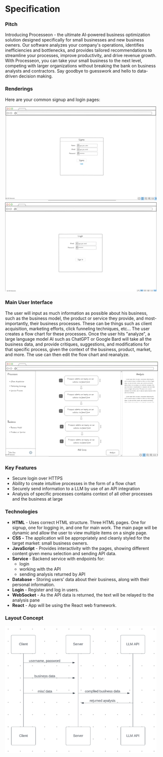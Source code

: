 # Specification

### Pitch

Introducing Processeon - the ultimate AI-powered business optimization solution designed specifically for small businesses and new business owners. Our software analyzes your company's operations, identifies inefficiencies and bottlenecks, and provides tailored recommendations to streamline your processes, improve productivity, and drive revenue growth. With Processeon, you can take your small business to the next level, competing with larger organizations without breaking the bank on business analysts and contractors. Say goodbye to guesswork and hello to data-driven decision making.

### Renderings

Here are your common signup and login pages:

<img src="./Images/Signup%20Spec.png" alt="Signup Page" width="500" />

<img src="./Images/Login%20Spec.png" alt="Login Page" width="500" />


### Main User Interface

The user will input as much information as possible about his business, such as the business model, the product or service they provide, and most-importantly, their business processes. These can be things such as client acquisition, marketing efforts, click funneling techniques, etc... The user creates a flow chart for these processes. Once the user hits "analyze", a large language model AI such as ChatGPT or Google Bard will take all the business data, and provide critiques, suggestions, and modifications for that specific process, given the context of the business, product, market, and more. The use can then edit the flow chart and reanalyze.

 ![Main Page](./Images/Main%20Spec.png)

### Key Features

- Secure login over HTTPS
- Ability to create intuitive processes in the form of a flow chart
- Securely send information to a LLM by use of an API integration
- Analysis of specific processes contains context of all other processes and the business at large

### Technologies

- ********HTML******** - Uses correct HTML structure. Three HTML pages. One for signup, one for logging in, and one for main work. The main page will be dynamic and allow the user to view multiple items on a single page.
- **CSS -** The application will be appropriately and cleanly styled for the target market: small business owners.
- ********************JavaScript******************** - Provides interactivity with the pages, showing different content given menu selection and sending API data.
- **************Service************** - Backend service with endpoints for:
    - login
    - working with the API
    - sending analysis returned by API
- ****Database**** - Storing users’ data about their business, along with their personal information.
- ****************Login**************** - Register and log in users.
- ******************WebSocket****************** - As the API data is returned, the text will be relayed to the analysis pane
- **********React********** - App will be using the React web framework.

### Layout Concept
<img src="./Images/Process%20concept.png" alt="Login Page" width="500" />
